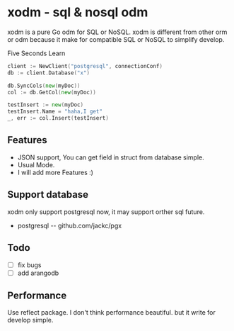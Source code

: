# xodm - sql & nosql odm

xodm is a pure Go odm for SQL or NoSQL. xodm is different from other orm or odm because it make for compatible SQL or NoSQL to simplify develop.

Five Seconds Learn
```go
client := NewClient("postgresql", connectionConf)
db := client.Database("x")

db.SyncCols(new(myDoc))
col := db.GetCol(new(myDoc))

testInsert := new(myDoc)
testInsert.Name = "haha,I get"
_, err := col.Insert(testInsert)
```

## Features

* JSON support, You can get field in struct from database simple.
* Usual Mode.
* I will add more Features :)

## Support database

xodm only support postgresql now, it may support orther sql future.

* postgresql -- github.com/jackc/pgx

## Todo

* [ ] fix bugs
* [ ] add arangodb

## Performance

Use reflect package. I don't think performance beautiful. but it write for develop simple.

